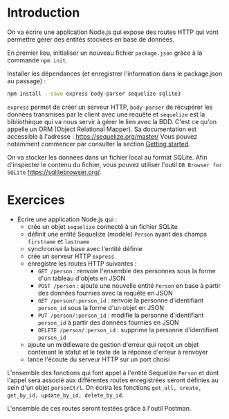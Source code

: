 # Introduction

On va écrire une application Node.js qui expose des routes HTTP qui vont permettre gérer des entités stockées en base de données.

En premier lieu, initialiser un nouveau fichier `package.json` grâce à la commande `npm init`.

Installer les dépendances (et enregistrer l'information dans le package.json au passage) :
```sh
npm install --save express body-parser sequelize sqlite3
```

`express` permet de créer un serveur HTTP, `body-parser` de récupérer les données transmises par le client avec une requête et `sequelize` est la bibliothèque qui va nous servir à gérer le lien avec la BDD. C'est ce qu'on appelle un ORM (Object Relational Mapper). Sa documentation est accessible à l'adresse : https://sequelize.org/master/
Vous pouvez notamment commencer par consulter la section [Getting started](https://sequelize.org/master/manual/getting-started.html).

On va stocker les données dans un fichier local au format SQLite.
Afin d'inspecter le contenu du fichier, vous pouvez utiliser l'outil `DB Browser for SQLite` https://sqlitebrowser.org/.

# Exercices

- Ecrire une application Node.js qui :
    - crée un objet `sequelize` connecté à un fichier SQLite
    - définit une entité Sequelize (modèle) `Person` ayant des champs `firstname` et `lastname`
    - synchronise la base avec l'entité définie
    - crée un serveur HTTP `express`
    - enregistre les routes HTTP suivantes :
        - `GET /person` : renvoie l'ensemble des personnes sous la forme d'un tableau d'objets en JSON
        - `POST /person` : ajoute une nouvelle entité `Person` en base à partir des données fournies avec la requête en JSON
        - `GET /person/:person_id` : renvoie la personne d'identifiant `person_id` sous la forme d'un objet en JSON
        - `PUT /person/:person_id` : modifie la personne d'identifiant `person_id` à partir des données fournies en JSON
        - `DELETE /person/:person_id` : supprime la personne d'identifiant `person_id`
    - ajoute un middleware de gestion d'erreur qui reçoit un objet contenant le statut et le texte de la réponse d'erreur à renvoyer
	- lance l'écoute du serveur HTTP sur un port choisi

L'ensemble des fonctions qui font appel à l'entité Sequelize `Person` et dont l'appel sera associé aux différentes routes enregistrées seront définies au sein d'un objet `personCtrl`.
On écrira les fonctions `get_all, create, get_by_id, update_by_id, delete_by_id`.

L'ensemble de ces routes seront testées grâce à l'outil Postman.
